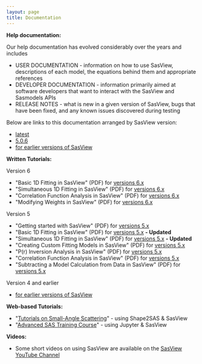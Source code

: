 ```yaml
---
layout: page
title: Documentation
---
```


**Help documentation:**

Our help documentation has evolved considerably over the years and includes

*   USER DOCUMENTATION - information on how to use SasView, descriptions of each model, the equations behind them and appropriate references
*   DEVELOPER DOCUMENTATION - information primarily aimed at software developers that want to interact with the SasView and Sasmodels APIs
*   RELEASE NOTES - what is new in a given version of SasView, bugs that have been fixed, and any known issues discovered during testing

Below are links to this documentation arranged by SasView version:

*   [latest](/docs/index.html)
*   [5.0.6](/docs/old_docs/5.0.6/index.html)
*   [for earlier versions of SasView](https://www.sasview.org/deprecated/)

<a name="tutorials"></a>

**Written Tutorials:**

Version 6
*   "Basic 1D Fitting in SasView" (PDF) for [versions 6.x](/downloads/basic_1d_fitting_in_sasview_v6.pdf)
*   "Simultaneous 1D Fitting in SasView" (PDF) for [versions 6.x](/downloads/simultaneous_1d_fitting_in_sasview_v6.pdf)
*   "Correlation Function Analysis in SasView" (PDF) for [versions 6.x](/downloads/correlation_function_analysis_in_sasview_v6.pdf)
*   "Modifying Weights in SasView" (PDF) for [versions 6.x](/downloads/modifying_weights_in_sasview_v6.pdf)

Version 5
*   "Getting started with SasView" (PDF) for [versions 5.x](/downloads/getting_started_with_sasview_v5.pdf)
*   "Basic 1D Fitting in SasView" (PDF) for [versions 5.x](/downloads/basic_1d_fitting_in_sasview_v5.pdf)  **- Updated**
*   "Simultaneous 1D Fitting in SasView" (PDF) for [versions 5.x](/downloads/simultaneous_1d_fitting_in_sasview_v5.pdf)  **- Updated**
*   "Creating Custom Fitting Models in SasView" (PDF) for [versions 5.x](/downloads/creating_custom_fitting_models_in_sasview_v5.pdf)
*   "P(r) Inversion Analysis in SasView" (PDF) for [versions 5.x](/downloads/pr_inversion_analysis_in_sasview_v5.pdf)
*   "Correlation Function Analysis in SasView" (PDF) for [versions 5.x](/downloads/correlation_function_analysis_in_sasview_v5.pdf)
*   "Subtracting a Model Calculation from Data in SasView" (PDF) for [versions 5.x](/downloads/subtracting_a_model_calculation_from_real_data_v5.pdf)

Version 4 and earlier
*   [for earlier versions of SasView](https://www.sasview.org/deprecated/)

**Web-based Tutorials:**
*   "[Tutorials on Small-Angle Scattering](https://sastutorials.org/)" - using Shape2SAS & SasView
*   "[Advanced SAS Training Course](https://github.com/timsnow/advanced_sas_training_course)" - using Jupyter & SasView

**Videos:**
*   Some short videos on using SasView are available on the [SasView YouTube Channel](https://www.youtube.com/channel/UCxvD3ysXJ05l6MgY7YKjEFQ)
